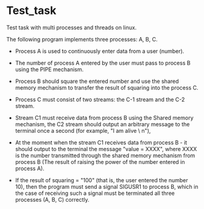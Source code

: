 # Test_task
Test task with multi processes and threads on linux.

The following program implements three processes: A, B, C.

- Process A is used to continuously enter data from a user (number).

- The number of process A entered by the user must pass to process B using the PIPE mechanism.

- Process B should square the entered number and use the shared memory mechanism to transfer the result of squaring into the process C.

- Process C must consist of two streams: the C-1 stream and the C-2 stream.

- Stream C1 must receive data from process B using the Shared memory mechanism, the C2 stream should output an arbitrary message to the terminal once a second (for example, "I am alive \ n"),

- At the moment when the stream C1 receives data from process B - it should output to the terminal the message "value = XXXX", where XXXX is the number transmitted through the shared memory mechanism from process B (The result of raising the power of the number entered in process A).

- If the result of squaring = "100" (that is, the user entered the number 10), then the program must send a signal SIGUSR1 to process B, which in the case of receiving such a signal must be terminated all three processes (A, B, C) correctly.
